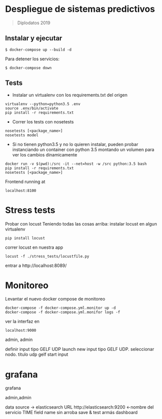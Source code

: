 # Despliegue de sistemas predictivos
> Diplodatos 2019

## Instalar y ejecutar

```
$ docker-compose up --build -d
```

Para detener los servicios:

```
$ docker-compose down
```

## Tests

- Instalar un virtualenv con los requirements.txt del origen
```
virtualenv --python=python3.5 .env
source .env/bin/activate
pip install -r requirements.txt
```
- Correr los tests con nosetests
```
nosetests [<package_name>]
nosetests model
```

- Si no tienen python3.5 y no lo quieren instalar, pueden probar instanciando un container con python 3.5 montando un volumen para ver los cambios dinamicamente

```
docker run -v $(pwd):/src -it --net=host -w /src python:3.5 bash
pip install -r requirements.txt
nosetests [<package_name>]
```

Frontend running at
```
localhost:8100
```

# Stress tests
Probar con locust
Teniendo todas las cosas arriba:
instalar locust en algun virtualenv
```
pip install locust
```
correr locust en nuestra app
```
locust -f ./stress_tests/locustfile.py
```

entrar a http://localhost:8089/

# Monitoreo
Levantar el nuevo docker compose de monitoreo
```
docker-compose -f docker-compose.yml.monitor up -d
docker-compose -f docker-compose.yml.monifor logs -f
```

ver la interfaz en
```
localhost:9000
```

admin, admin


definir input tipo GELF UDP
launch new input tipo GELF UDP. seleccionar nodo.
titulo udp gelf
start input

# grafana
grafana

admin,admin

data source -> elasticsearch
URL http://elasticsearch:9200 <-nombre del servicio
TIME field name sin arroba
save & test
armás dashboard

